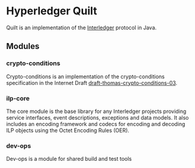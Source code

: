 # Hyperledger Quilt

Quilt is an implementation of the [Interledger](https://interledger.org) protocol in Java.

## Modules
### crypto-conditions

Crypto-conditions is an implementation of the crypto-conditions specification in the Internet Draft 
[draft-thomas-crypto-conditions-03](https://datatracker.ietf.org/doc/draft-thomas-crypto-conditions/).

### ilp-core

The core module is the base library for any Interledger projects providing service interfaces, event descriptions, 
exceptions and data models. It also includes an encoding framework and codecs for encoding and decoding ILP objects 
using the Octet Encoding Rules (OER).


### dev-ops

Dev-ops is a module for shared build and test tools